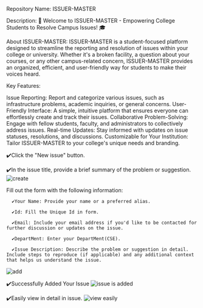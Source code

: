 Repository Name: ISSUER-MASTER

Description:
📢 Welcome to ISSUER-MASTER - Empowering College Students to Resolve Campus Issues! 🎓

About ISSUER-MASTER:
ISSUER-MASTER is a student-focused platform designed to streamline the reporting and resolution of issues within your college or university. Whether it's a broken facility, a question about your courses, or any other campus-related concern, ISSUER-MASTER provides an organized, efficient, and user-friendly way for students to make their voices heard.

Key Features:

Issue Reporting: Report and categorize various issues, such as infrastructure problems, academic inquiries, or general concerns.
User-Friendly Interface: A simple, intuitive platform that ensures everyone can effortlessly create and track their issues.
Collaborative Problem-Solving: Engage with fellow students, faculty, and administrators to collectively address issues.
Real-time Updates: Stay informed with updates on issue statuses, resolutions, and discussions.
Customizable for Your Institution: Tailor ISSUER-MASTER to your college's unique needs and branding.

✔️Click the "New issue" button.

✔️In the issue title, provide a brief summary of the problem or suggestion.
![create](https://github.com/jgarg8440/ISSUER-MASTER/assets/102863455/7eb6b3a9-7bba-4542-aa3c-6555d74cb192)

Fill out the form with the following information:

      ✔️Your Name: Provide your name or a preferred alias.
      
      ✔️Id: Fill the Unique Id in form.
      
      ✔️Email: Include your email address if you'd like to be contacted for further discussion or updates on the issue.
      
      ✔️DepartMent: Enter your DepartMent(CSE).
      
      ✔️Issue Description: Describe the problem or suggestion in detail. Include steps to reproduce (if applicable) and any additional context that helps us understand the issue.
![add](https://github.com/jgarg8440/ISSUER-MASTER/assets/102863455/d7f7d482-e909-4270-9c9f-e5c8349a4485)

 ✔️Successfully Added Your Issue
![issue is added](https://github.com/jgarg8440/ISSUER-MASTER/assets/102863455/d3899855-573e-4d6e-8c30-858c6ba35863)

 ✔️Easily view in detail in issue.
![view easily](https://github.com/jgarg8440/ISSUER-MASTER/assets/102863455/5e89277f-8bad-40c8-bbef-48bb10aea315)
